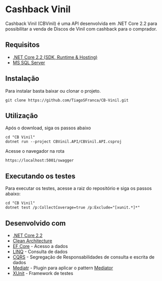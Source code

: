 # Cashback Vinil

Cashback Vinil (CBVinil) é uma API  desenvolvida em .NET Core 2.2 para possibilitar a venda de Discos de Vinil com cashback para o comprador.

## Requisitos
* [.NET Core 2.2 (SDK, Runtime & Hosting)](https://dotnet.microsoft.com/download/dotnet-core/2.2)
* [MS SQL Server](https://www.microsoft.com/pt-br/sql-server/sql-server-downloads)

## Instalação

Para instalar basta baixar ou clonar o projeto.

```
git clone https://github.com/TiagoSFranca/CB-Vinil.git
```

## Utilização
Após o download, siga os passos abaixo
```
cd "CB Vinil"
dotnet run --project CBVinil.API/CBVinil.API.csproj
```

Acesse o navegador na rota
```
https://localhost:5001/swagger
```
## Executando os testes

Para executar os testes, acesse a raiz do repositório e siga os passos abaixo:

```
cd "CB Vinil"
dotnet test /p:CollectCoverage=true /p:Exclude="[xunit.*]*" 
```
## Desenvolvido com

* [.NET Core 2.2](https://docs.microsoft.com/pt-br/aspnet/core/?view=aspnetcore-2.2)
* [Clean Architecture](https://docs.microsoft.com/pt-br/dotnet/standard/modern-web-apps-azure-architecture/common-web-application-architectures)
* [EF Core](https://docs.microsoft.com/pt-br/ef/core/) - Acesso a dados
* [LINQ](https://docs.microsoft.com/pt-br/dotnet/csharp/linq/) - Consulta de dados
* [CQRS](https://docs.microsoft.com/pt-br/dotnet/standard/microservices-architecture/microservice-ddd-cqrs-patterns/apply-simplified-microservice-cqrs-ddd-patterns)  - Segregação de Responsabilidades de consulta e escrita de dados
* [Mediatr](https://github.com/jbogard/MediatR/wiki) - Plugin para aplicar o pattern [Mediator](https://sourcemaking.com/design_patterns/mediator)
* [XUnit](https://xunit.net/docs/getting-started/netcore/cmdline) - Framework de testes